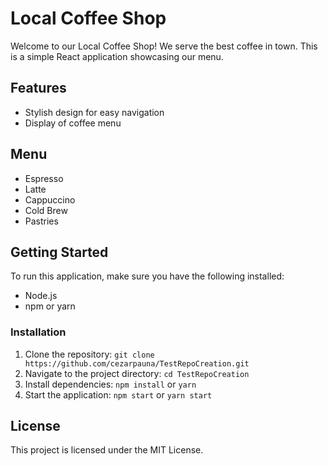 # Local Coffee Shop

Welcome to our Local Coffee Shop! We serve the best coffee in town. This is a simple React application showcasing our menu.

## Features
- Stylish design for easy navigation
- Display of coffee menu

## Menu
- Espresso
- Latte
- Cappuccino
- Cold Brew
- Pastries

## Getting Started
To run this application, make sure you have the following installed:
- Node.js
- npm or yarn

### Installation
1. Clone the repository: `git clone https://github.com/cezarpauna/TestRepoCreation.git`
2. Navigate to the project directory: `cd TestRepoCreation`
3. Install dependencies: `npm install` or `yarn`
4. Start the application: `npm start` or `yarn start`

## License
This project is licensed under the MIT License.
